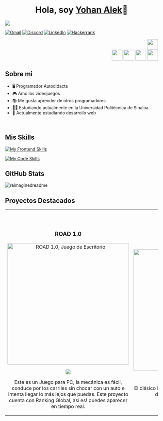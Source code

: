 <div align="center">
<h1 align="center">Hola, soy <a href="https://yohan-alek-web.netlify.app">Yohan Alek</a>👋</h1>
</div>
<img src="https://cdn.discordapp.com/attachments/1129195909796860029/1171115787428298842/banner.gif?ex=655b8192&is=65490c92&hm=1bf3dbe9828febc2a7d31362a431e120baeb1399304b61125cb9f5cf973b0bd9&">

<a href="mailto: yh9dev@gmail.com">![Gmail](https://img.shields.io/badge/Gmail-D14836?style=for-the-badge&logo=gmail&logoColor=white)</a>
<a href="https://discord.com/users/700544505551650878">![Discord](https://img.shields.io/badge/Discord-%235865F2.svg?style=for-the-badge&logo=discord&logoColor=white)</a>
<a href="https://www.linkedin.com/in/yohan-alek-977616296">![LinkedIn](https://img.shields.io/badge/linkedin-%230077B5.svg?style=for-the-badge&logo=linkedin&logoColor=white)</a>
<a href="https://www.hackerrank.com/profile/yh9alek">![Hackerrank](https://img.shields.io/badge/-Hackerrank-2EC866?style=for-the-badge&logo=HackerRank&logoColor=white)</a>

<div align="right">
  <img height="35px" src="https://cdn.discordapp.com/attachments/1129195909796860029/1173010804723949638/github-boosted.png?ex=65626671&is=654ff171&hm=278e213078623649bd6c4daac5e85384c87a1594e32b75aaadcfab628045c3d1&">
</div>
<div align="right">
  <img height="35px" src="https://cdn.discordapp.com/attachments/1129195909796860029/1172968168227082361/github_booster.PNG?ex=65623ebc&is=654fc9bc&hm=7571f014561baf85c6088a688fb0bbdb311b9086a89f85e924a58859bc95514f&">
  <img height="35px" src="https://cdn.discordapp.com/attachments/1129195909796860029/1172968120802103316/github_builder.png?ex=65623eb0&is=654fc9b0&hm=915ca6164a436adf29748953a520aa399ed2a2805f5738ed5a2c763a75d355da&">
  <img height="35px" src="https://cdn.discordapp.com/attachments/1129195909796860029/1172968103685140660/repo_master.PNG?ex=65623eac&is=654fc9ac&hm=16e35fdd1e4e3d23b5cefe366c3da5fdaa00b295991aa866064d5fd0a30886bc&">
  <img height="35px" src="https://cdn.discordapp.com/attachments/1129195909796860029/1172975403019816981/commit-master.PNG?ex=65624578&is=654fd078&hm=279c75f6196ebae10b471be4c82065d6495f09cf060124f234cc3459ce556175&">
</div>

## Sobre mi

- 🖥 Programador Autodidacta
- 🎮 Amo los videojuegos
- 📚 Me gusta aprender de otros programadores
- 👨‍🎓 Estudiando actualmente en la Universidad Politécnica de Sinaloa
- 🔰 Actualmente estudiando desarrollo web
<br>

## Mis Skills
[![My Frontend Skills](https://skillicons.dev/icons?i=html,css,js,php,mysql,postgresql)](https://skillicons.dev)

[![My Code Skills](https://skillicons.dev/icons?i=python,java,cs,cpp,c,bash,git)](https://skillicons.dev)

## GitHub Stats
<img src="https://myreadme.vercel.app/api/embed/yh9alek?panels=userstatistics,toprepositories,toplanguages,commitgraph" alt="reimaginedreadme" />

## Proyectos Destacados
<table>
<tr>
<td width="50%">
               <br>
  <br>
<h3 align="center">ROAD 1.0</h3>
<div align="center">                                       
<a href="https://s-f-t.itch.io/road" target="_blank"><img src="https://cdn.discordapp.com/attachments/1129195909796860029/1171153803047866378/Captura.PNG?ex=655ba4f9&is=65492ff9&hm=1812777c983d201b9ca7225b51e8c68400480b924f42f77610b8b297c096897f&" width="400" alt="ROAD 1.0, Juego de Escritorio"></a>
<br>
<p>
<a href="https://s-f-t.itch.io/road" target="_blank">
<img src="https://img.shields.io/badge/Descargar-4D71A2?style=for-the-badge&logo=cs&logoColor=black">
</a>
</p>
</p>Este es un Juego para PC, la mecánica es fácil, conduce por los carriles sin chocar con un auto e intenta llegar lo más lejos que puedas. Este proyecto cuenta con Ranking Global, así es! puedes aparecer en tiempo real.</p>
</div>
</td>

<td width="50%">
               <br>
<h3 align="center">BLACKJACK C/C++</h3>
<div align="center">                                       
<a href="https://github.com/yh9alek/blackjack" target="_blank"><img src="https://yohan-alek-web.netlify.app/assets/sources/blackjack.gif" width="400" alt="BlackJack, juego en consola"></a>
<br>
<p>
<a href="https://github.com/yh9alek/blackjack" target="_blank">
<img src="https://img.shields.io/badge/C%C3%93DIGO-4D71A2?style=for-the-badge&logo=github&logoColor=white">
</a>
</p>
</p>El clásico BlackJack desde tu consola. ¿Serás capaz de obtener 21 puntos sin pasarte?</p>
</div>
</td>
</table>



